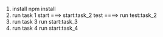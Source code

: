 1. install npm install
2. run task 1  start ===> start:task_2
                test ====> run test:task_2
3. run task 3 run start:task_3
4. run task 4 run start:task_4
